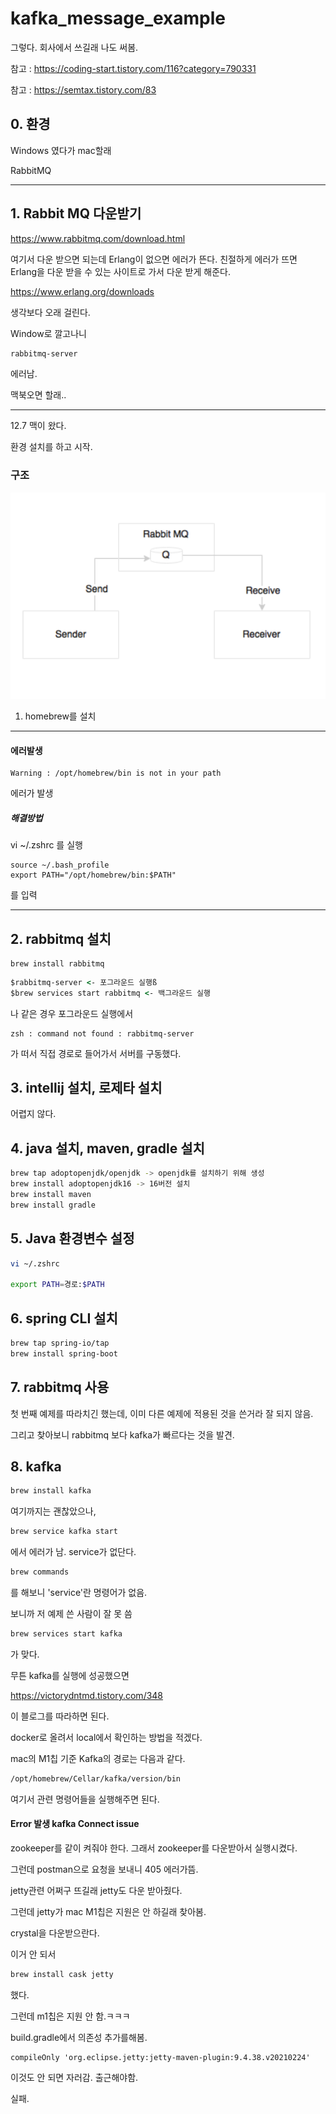 # kafka_message_example

그렇다. 회사에서 쓰길래 나도 써봄.

참고 : <https://coding-start.tistory.com/116?category=790331>

참고 : <https://semtax.tistory.com/83>


## 0. 환경

Windows 였다가 mac할래

RabbitMQ

-----

## 1. Rabbit MQ 다운받기

<https://www.rabbitmq.com/download.html>

여기서 다운 받으면 되는데 Erlang이 없으면 에러가 뜬다.
친절하게 에러가 뜨면 Erlang을 다운 받을 수 있는 사이트로 가서 다운 받게 해준다.

<https://www.erlang.org/downloads>

생각보다 오래 걸린다.

Window로 깔고나니

```cmd
rabbitmq-server 
```

에러남.  

맥북오면 할래..

-----

12.7
맥이 왔다.

환경 설치를 하고 시작.

### 구조

![](/img/Arch.png)



1. homebrew를 설치

-----

#### 에러발생

```text
Warning : /opt/homebrew/bin is not in your path
```

에러가 발생

##### 해결방법

vi ~/.zshrc 를 실행

```text
source ~/.bash_profile
export PATH="/opt/homebrew/bin:$PATH"
```

를 입력

-----

## 2. rabbitmq 설치

```text
brew install rabbitmq
```

```cmd
$rabbitmq-server <- 포그라운드 실행ß
$brew services start rabbitmq <- 백그라운드 실행
```

나 같은 경우 포그라운드 실행에서 

```textßß
zsh : command not found : rabbitmq-server
```

가 떠서 직접 경로로 들어가서 서버를 구동했다.

## 3. intellij 설치, 로제타 설치

어렵지 않다.

## 4. java 설치, maven, gradle 설치

```bash
brew tap adoptopenjdk/openjdk -> openjdk를 설치하기 위해 생성
brew install adoptopenjdk16 -> 16버전 설치
brew install maven
brew install gradle
```

## 5. Java 환경변수 설정

```bash
vi ~/.zshrc

export PATH=경로:$PATH
```

## 6. spring CLI 설치

```bash
brew tap spring-io/tap
brew install spring-boot
```

## 7. rabbitmq 사용

첫 번째 예제를 따라치긴 했는데, 이미 다른 예제에 적용된 것을 쓴거라 잘 되지 않음.

그리고 찾아보니 rabbitmq 보다 kafka가 빠르다는 것을 발견.


## 8. kafka 


```bash
brew install kafka
```

여기까지는 괜찮았으나, 

```bash
brew service kafka start 
```

에서 에러가 남.
service가 없단다.

```bash
brew commands
```
를 해보니 'service'란 명령어가 없음. 

보니까 저 예제 쓴 사람이 잘 못 씀

```bash
brew services start kafka
```

가 맞다.

무튼 kafka를 실행에 성공했으면

<https://victorydntmd.tistory.com/348>

이 블로그를 따라하면 된다.

docker로 올려서 local에서 확인하는 방법을 적겠다.

mac의 M1칩 기준 Kafka의 경로는 다음과 같다.

```bash
/opt/homebrew/Cellar/kafka/version/bin
```

여기서 관련 명령어들을 실행해주면 된다.

#### Error 발생 kafka Connect issue

zookeeper를 같이 켜줘야 한다.
그래서 zookeeper를 다운받아서 실행시켰다.

그런데 postman으로 요청을 보내니 405 에러가뜸.

jetty관련 어쩌구 뜨길래 jetty도 다운 받아줬다.

그런데 jetty가 mac M1칩은 지원은 안 하길래 찾아봄.

crystal을 다운받으란다.

이거 안 되서 
```bash
brew install cask jetty
```

했다.

그런데 m1칩은 지원 안 함.ㅋㅋㅋ

build.gradle에서 의존성 추가를해봄.

```text
compileOnly 'org.eclipse.jetty:jetty-maven-plugin:9.4.38.v20210224'
```


이것도 안 되면 자러감. 출근해야함.

실패.


